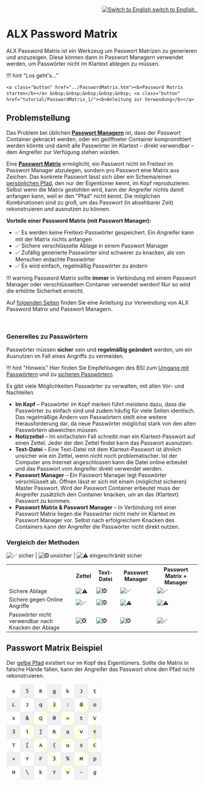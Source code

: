 <div style="text-align:right">
    <a href=".."><img class="emojione" src="https://cdn.jsdelivr.net/emojione/assets/svg/1f1ec-1f1e7.svg" title="Switch to English"> switch to English &nbsp; </a>
</div>

# ALX Password Matrix

ALX Password Matrix ist ein Werkzeug um Passwort Matrizen zu generieren und anzuzeigen. Diese können dann in Passwort Managern verwendet werden, um Passwörter nicht im Klartext ablegen zu müssen.

!!! hint "Los geht's..."

    <a class="button" href="../PasswordMatrix.htm"><b>Password Matrix starten</b></a> &nbsp;&nbsp;&nbsp;&nbsp;&nbsp; <a class="button"  href="tutorial/PasswordMatrix_1/"><b>Anleitung zur Verwendung</b></a>

## Problemstellung

Das Problem bei üblichen [**Passwort Managern**](tutorial/KeePass_1.md) ist, dass der Passwort Container geknackt werden, oder ein geöffneter Container kompromittiert werden könnte und damit alle Passwörter im Klartext &ndash; direkt verwendbar &ndash; dem Angreifer zur Verfügung stehen würden.

Eine [**Passwort Matrix**](tutorial/PasswordMatrix_1.md) ermöglicht, ein Passwort nicht im Freitext im Passwort Manager abzulegen, sondern pro Passwort eine Matrix aus Zeichen. Das konkrete Passwort lässt sich über ein Schema/einen [persönlichen Pfad](tutorial/PasswordMatrix_3.md), den nur der Eigentümer kennt, im Kopf reproduzieren. Selbst wenn die Matrix gestohlen wird, kann der Angreifer nichts damit anfangen kann, weil er den "Pfad" nicht kennt. Die möglichen Kombinationen sind zu groß, um das Passwort (in absehbarer Zeit) rekonstruieren und ausnutzen zu können.

**Vorteile einer Password Matrix (mit Passwort Manager):**

- :white_check_mark: Es werden keine Freitext-Passwörter gespeichert. Ein Angreifer kann mit der Matrix nichts anfangen
- :white_check_mark: Sichere verschlüsselte Ablage in einem Passwort Manager
- :white_check_mark: Zufällig generierte Passwörter sind schwerer zu knacken, als von Menschen erdachte Passwörter
- :white_check_mark: Es wird einfach, regelmäßig Passwörter zu ändern

!!! warning
    Password Matrix sollte **immer** in Verbindung mit einem Passwort Manager oder verschlüsseltem Container verwendet werden! Nur so wird die erhöhte Sicherheit erreicht.

Auf [folgenden Seiten](tutorial/PasswordMatrix_1/) finden Sie eine Anleitung zur Verwendung von ALX Password Matrix und Passwort Managern.

<br>

### Generelles zu Passwörtern

Passwörter müssen **sicher** sein und **regelmäßig geändert** werden, um ein Ausnutzen im Fall eines Angriffs zu vermeiden.

!!! hint "Hinweis"
    Hier finden Sie Empfehlungen des BSI zum [Umgang mit Passwörtern](https://www.bsi-fuer-buerger.de/BSIFB/DE/Empfehlungen/Passwoerter/Umgang/umgang_node.html) und zu [sicheren Passwörtern](https://www.bsi-fuer-buerger.de/BSIFB/DE/Empfehlungen/Passwoerter/passwoerter_node.html).

Es gibt viele Möglichkeiten Passwörter zu verwalten, mit allen Vor- und Nachteilen.

- **Im Kopf** &ndash; Passwörter im Kopf merken führt meistens dazu, dass die Passwörter zu einfach sind und zudem häufig für viele Seiten identisch. Das regelmäßige Ändern von Passwörtern stellt eine weitere Herausforderung dar, da neue Passwörter möglichst stark von den alten Passwörtern abweichen müssen.
- **Notizzettel** &ndash; Im einfachsten Fall schreibt man ein Klartext-Passwort auf einen Zettel. Jeder der den Zettel findet kann das Passwort ausnutzen.
- **Text-Datei** &ndash; Eine Text-Datei mit dem Klartext-Passwort ist ähnlich unsicher wie ein Zettel, wenn nicht noch problematischer. Ist der Computer ans Internet angeschlossen kann die Datei online erbeutet und das Passwort vom Angreifer direkt verwendet werden.
- **Passwort Manager** &ndash; Ein Passwort Manager legt Passwörter verschlüsselt ab. Öffnen lässt er sich mit einem (möglichst sicheren) Master Passwort. Wird der Passwort Container erbeutet muss der Angreifer zusätzlich den Container knacken, um an das (Klartext) Passwort zu kommen.
- **Passwort Matrix & Passwort Manager** &ndash; In Verbindung mit einer Passwort Matrix liegen die Passwörter nicht mehr im Klartext im Passwort Manager vor. Selbst nach erfolgreichem Knacken des Containers kann der Angreifer die Passwörter nicht direkt nutzen.


### Vergleich der Methoden

<img title="" alt="✅" class="emojione" src="https://cdn.jsdelivr.net/emojione/assets/svg/2705.svg"> sicher | <img title="" alt="❎" class="emojione" src="https://cdn.jsdelivr.net/emojione/assets/svg/274e.svg"> unsicher | 
<img title="" alt="⚠️" class="emojione" src="https://cdn.jsdelivr.net/emojione/assets/svg/26a0.svg"> eingeschränkt sicher

<table>
    <tr>
        <th></th>
        <th>Zettel</th>
        <th>Text-Datei </th>
        <th>Passwort Manager</th>
        <th>Passwort Matrix + Manager</th>
    </tr>
    <tr>
        <td title="Ist die Art der Ablage sicher?">Sichere Ablage</td>
        <td><img title="Ein Zettel ist nicht unbedingt unsicher, z.B. wenn er in einem Safe gelagert wird" alt="⚠️" class="emojione" src="https://cdn.jsdelivr.net/emojione/assets/svg/26a0.svg"></td>
        <td><img title="Eine Text-Datei kann direkt gelesen werden" alt="❎" class="emojione" src="https://cdn.jsdelivr.net/emojione/assets/svg/274e.svg"></td>
        <td><img title="Ein Passwort Manager legt die Passwörter verschlüsselt ab" alt="✅" class="emojione" src="https://cdn.jsdelivr.net/emojione/assets/svg/2705.svg"></td>
        <td><img title="Ein Passwort Manager legt die Passwörter verschlüsselt ab" alt="✅" class="emojione" src="https://cdn.jsdelivr.net/emojione/assets/svg/2705.svg"></td>
    </tr>
    <tr>
        <td title="">Sichere gegen Online Angriffe</td>
        <td><img title="Da die Daten nicht auf dem Computer liegen ist ein Online Angriff unmöglich" alt="✅" class="emojione" src="https://cdn.jsdelivr.net/emojione/assets/svg/2705.svg"></td>
        <td><img title="Ist der Computer mit dem Internet verbunden können die Passwörter bei einem Angriff direkt aus der Datei gelesen werden." alt="❎" class="emojione" src="https://cdn.jsdelivr.net/emojione/assets/svg/274e.svg"></td>
        <td><img title="Der Passwort Container kann zwar zugegriffen werden, die Daten sind allerdings verschlüsselt. Die Verschlüsselung muss separat geknackt werden." alt="⚠️" class="emojione" src="https://cdn.jsdelivr.net/emojione/assets/svg/26a0.svg"></td>
        <td><img title="Der Passwort Container kann zwar zugegriffen werden, die Daten sind allerdings verschlüsselt. Die Verschlüsselung muss separat geknackt werden. Mit der Passwort Matrix kann das Passwort allerdings nicht direkt verwendet werden." alt="⚠️" class="emojione" src="https://cdn.jsdelivr.net/emojione/assets/svg/26a0.svg"></td>
    </tr>
    <tr>
        <td title="">Passwörter nicht verwendbar nach Knacken der Ablage</td>
        <td><img title="Klartext Passwörter können direkt verwendet werden" alt="❎" class="emojione" src="https://cdn.jsdelivr.net/emojione/assets/svg/274e.svg"></td>
        <td><img title="Klartext Passwörter können direkt verwendet werden" alt="❎" class="emojione" src="https://cdn.jsdelivr.net/emojione/assets/svg/274e.svg"></td>
        <td><img title="Klartext Passwörter können direkt verwendet werden" alt="❎" class="emojione" src="https://cdn.jsdelivr.net/emojione/assets/svg/274e.svg"></td>
        <td><img title="Mit der Passwort Matrix kann das Passwort nicht direkt verwendet werden" alt="✅" class="emojione" src="https://cdn.jsdelivr.net/emojione/assets/svg/2705.svg"></td>
    </tr>
</table>

## Passwort Matrix Beispiel
Der [gelbe Pfad](tutorial/PasswordMatrix_3.md) existiert nur im Kopf des Eigentümers. Sollte die Matrix in falsche Hände fallen, kann der Angreifer das Passwort ohne den Pfad nicht rekonstruieren.

<img class="shadow" src="../images/passwordMatrix_anim.gif" width="50%">